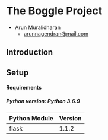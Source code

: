 # The Boggle Project 
* Arun Muralidharan
    * arunnagendran@mail.com

## Introduction

## Setup 
#### Requirements
##### Python version: Python 3.6.9 
 Python Module |    Version
---------------|-------------
flask | 1.1.2

